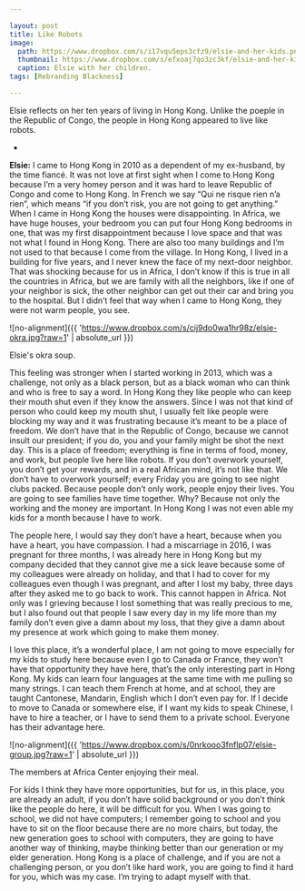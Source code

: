 ```yaml
---

layout: post
title: Like Robots
image:
  path: https://www.dropbox.com/s/i17vqu5eps3cfz9/elsie-and-her-kids.png?raw=1
  thumbnail: https://www.dropbox.com/s/efxoaj7qo3zc3kf/elsie-and-her-kids_thumbnail.png?raw=1
  caption: Elsie with her children.
tags: [Rebranding Blackness]

---
```


Elsie reflects on her ten years of living in Hong Kong. Unlike the poeple in the Republic of Congo, the people in Hong Kong appeared to live like robots. 

<!--more-->

-

**Elsie:** I came to Hong Kong in 2010 as a dependent of my ex-husband, by the time fiancé. It was not love at first sight when I come to Hong Kong because I’m a very homey person and it was hard to leave Republic of Congo and come to Hong Kong. In French we say “Qui ne risque rien n’a rien”, which means “if you don’t risk, you are not going to get anything.” When I came in Hong Kong the houses were disappointing. In Africa, we have huge houses, your bedroom you can put four Hong Kong bedrooms in one, that was my first disappointment because I love space and that was not what I found in Hong Kong. There are also too many buildings and I’m not used to that because I come from the village. In Hong Kong, I lived in a building for five years, and I never knew the face of my next-door neighbor. That was shocking because for us in Africa, I don’t know if this is true in all the countries in Africa, but we are family with all the neighbors, like if one of your neighbor is sick, the other neighbor can get out their car and bring you to the hospital. But I didn’t feel that way when I came to Hong Kong, they were not warm people, you see. 

![no-alignment]({{ 'https://www.dropbox.com/s/cij9do0wa1hr98z/elsie-okra.jpg?raw=1' | absolute_url }})
  <figcaption>Elsie's okra soup.</figcaption>

This feeling was stronger when I started working in 2013, which was a challenge, not only as a black person, but as a black woman who can think and who is free to say a word. In Hong Kong they like people who can keep their mouth shut even if they know the answers. Since I was not that kind of person who could keep my mouth shut, I usually felt like people were blocking my way and it was frustrating because it’s meant to be a place of freedom. We don’t have that in the Republic of Congo, because we cannot insult our president; if you do, you and your family might be shot the next day. This is a place of freedom; everything is fine in terms of food, money, and work, but people live here like robots. If you don’t overwork yourself, you don’t get your rewards, and in a real African mind, it’s not like that. We don’t have to overwork yourself; every Friday you are going to see night clubs packed. Because people don’t only work, people enjoy their lives. You are going to see families have time together. Why? Because not only the working and the money are important. In Hong Kong I was not even able my kids for a month because I have to work. 

The people here, I would say they don’t have a heart, because when you have a heart, you have compassion. I had a miscarriage in 2016, I was pregnant for three months, I was already here in Hong Kong but my company decided that they cannot give me a sick leave because some of my colleagues were already on holiday, and that I had to cover for my colleagues even though I was pregnant, and after I lost my baby, three days after they asked me to go back to work. This cannot happen in Africa. Not only was I grieving because I lost something that was really precious to me, but I also found out that people I saw every day in my life more than my family don’t even give a damn about my loss, that they give a damn about my presence at work which going to make them money. 

I love this place, it’s a wonderful place, I am not going to move especially for my kids to study here because even I go to Canada or France, they won’t have that opportunity they have here, that’s the only interesting part in Hong Kong. My kids can learn four languages at the same time with me pulling so many strings. I can teach them French at home, and at school, they are taught Cantonese, Mandarin, English which I don’t even pay for. If I decide to move to Canada or somewhere else, if I want my kids to speak Chinese, I have to hire a teacher, or I have to send them to a private school. Everyone has their advantage here. 

![no-alignment]({{ 'https://www.dropbox.com/s/0nrkooo3fnflp07/elsie-group.jpg?raw=1' | absolute_url }})
  <figcaption>The members at Africa Center enjoying their meal.</figcaption>

For kids I think they have more opportunities, but for us, in this place, you are already an adult, if you don’t have solid background or you don’t think like the people do here, it will be difficult for you. When I was going to school, we did not have computers; I remember going to school and you have to sit on the floor because there are no more chairs, but today, the new generation goes to school with computers, they are going to have another way of thinking, maybe thinking better than our generation or my elder generation. Hong Kong is a place of challenge, and if you are not a challenging person, or you don’t like hard work, you are going to find it hard for you, which was my case. I’m trying to adapt myself with that.
